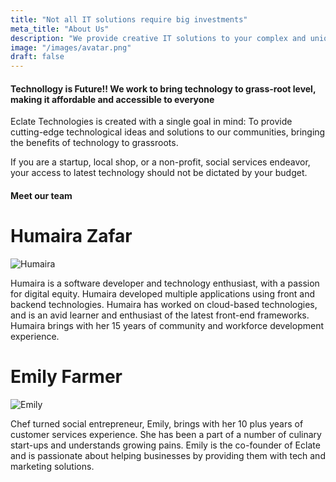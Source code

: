 ```yaml
---
title: "Not all IT solutions require big investments"
meta_title: "About Us"
description: "We provide creative IT solutions to your complex and unique needs, based on your budget"
image: "/images/avatar.png"
draft: false
---
```


#### Technollogy is Future!! We work to bring technology to grass-root level, making it affordable and accessible to everyone


Eclate Technologies is created with a single goal in mind: To provide cutting-edge technological ideas and solutions to our communities, bringing the benefits of technology to grassroots. 

If you are a startup, local shop, or a non-profit, social services endeavor, your access to latest technology should not be dictated by your budget. 

#### Meet our team

# Humaira Zafar

![Humaira](/images/client/humaira.png)


Humaira is a software developer and technology enthusiast, with a passion for digital equity. Humaira developed multiple applications using front and backend technologies. Humaira has worked on cloud-based technologies, and is an avid learner and enthusiast of the latest front-end frameworks. Humaira brings with her 15 years of community and workforce development experience.

# Emily Farmer
![Emily](/images/client/emily.png)

Chef turned social entrepreneur, Emily, brings with her 10 plus years of customer services experience. She has been a part of a number of culinary start-ups and understands growing pains. Emily is the co-founder of Eclate and is passionate about helping businesses by providing them with tech and marketing solutions. 
